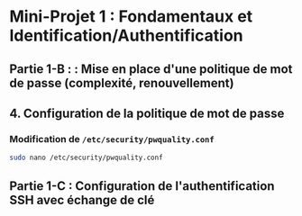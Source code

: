 # Mini-Projet 1 : Fondamentaux et Identification/Authentification

## Partie 1-B : : Mise en place d'une politique de mot de passe (complexité, renouvellement)

## 4. Configuration de la politique de mot de passe
### Modification de `/etc/security/pwquality.conf`
```bash
sudo nano /etc/security/pwquality.conf
```

## Partie 1-C : Configuration de l'authentification SSH avec échange de clé

